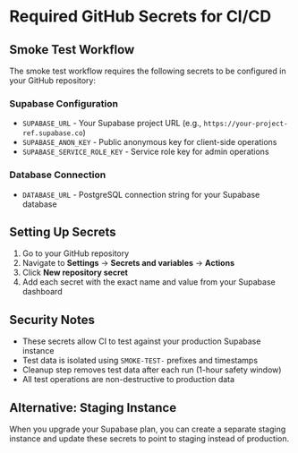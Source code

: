 # Required GitHub Secrets for CI/CD

## Smoke Test Workflow

The smoke test workflow requires the following secrets to be configured in your GitHub repository:

### Supabase Configuration

- `SUPABASE_URL` - Your Supabase project URL (e.g., `https://your-project-ref.supabase.co`)
- `SUPABASE_ANON_KEY` - Public anonymous key for client-side operations
- `SUPABASE_SERVICE_ROLE_KEY` - Service role key for admin operations

### Database Connection

- `DATABASE_URL` - PostgreSQL connection string for your Supabase database

## Setting Up Secrets

1. Go to your GitHub repository
2. Navigate to **Settings** → **Secrets and variables** → **Actions**
3. Click **New repository secret**
4. Add each secret with the exact name and value from your Supabase dashboard

## Security Notes

- These secrets allow CI to test against your production Supabase instance
- Test data is isolated using `SMOKE-TEST-` prefixes and timestamps
- Cleanup step removes test data after each run (1-hour safety window)
- All test operations are non-destructive to production data

## Alternative: Staging Instance

When you upgrade your Supabase plan, you can create a separate staging instance and update these secrets to point to staging instead of production.
